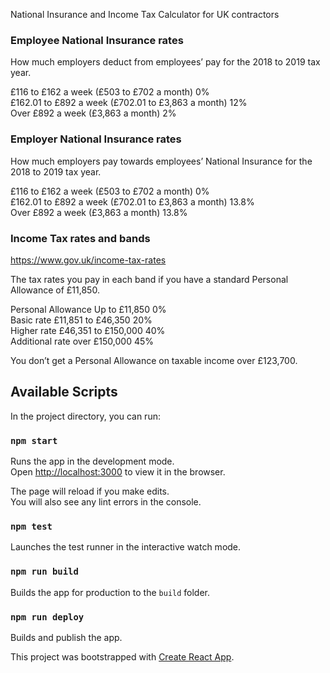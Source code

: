 National Insurance and Income Tax Calculator for UK contractors

### Employee National Insurance rates
How much employers deduct from employees’ pay for the 2018 to 2019 tax year.

£116 to £162 a week (£503 to £702 a month)          0%<br>
£162.01 to £892 a week (£702.01 to £3,863 a month)  12%<br>
Over £892 a week (£3,863 a month)                   2%

### Employer National Insurance rates
How much employers pay towards employees’ National Insurance for the 2018 to 2019 tax year.

£116 to £162 a week (£503 to £702 a month)          0%<br>
£162.01 to £892 a week (£702.01 to £3,863 a month)  13.8%<br>
Over £892 a week (£3,863 a month)                   13.8%<br>

### Income Tax rates and bands
https://www.gov.uk/income-tax-rates

The tax rates you pay in each band if you have a standard Personal Allowance of £11,850.<br>

Personal Allowance    Up to £11,850	          0%<br>
Basic rate	          £11,851 to £46,350	    20%<br>
Higher rate	          £46,351 to £150,000	    40%<br>
Additional rate	      over £150,000	          45%<br>

You don’t get a Personal Allowance on taxable income over £123,700.

## Available Scripts

In the project directory, you can run:

### `npm start`

Runs the app in the development mode.<br>
Open [http://localhost:3000](http://localhost:3000) to view it in the browser.

The page will reload if you make edits.<br>
You will also see any lint errors in the console.

### `npm test`

Launches the test runner in the interactive watch mode.

### `npm run build`

Builds the app for production to the `build` folder.<br>


### `npm run deploy`

Builds and publish the app.<br>

This project was bootstrapped with [Create React App](https://github.com/facebook/create-react-app).
